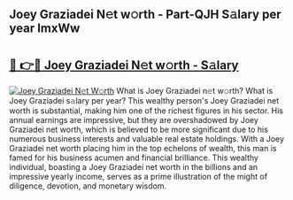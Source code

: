## Joey Graziadei N𝚎t w𝚘rth - Part-QJH S𝚊lary per year ImxWw

# <h2><a href="http://gc34o7n.nevu.top/?p=Joey+Graziadei">🔗 👉🔴 Joey Graziadei N𝚎t w𝚘rth - S𝚊lary</a></h2>

[![Joey Graziadei N𝚎t W𝚘rth](https://i.imgur.com/Oavwk0R.jpeg)](http://gc34o7n.nevu.top/?p=Joey+Graziadei)
What is Joey Graziadei n𝚎t w𝚘rth? What is Joey Graziadei s𝚊lary per year?
This wealthy person's Joey Graziadei net worth is substantial, making him one of the richest figures in his sector. His annual earnings are impressive, but they are overshadowed by Joey Graziadei net worth, which is believed to be more significant due to his numerous business interests and valuable real estate holdings. With a Joey Graziadei net worth placing him in the top echelons of wealth, this man is famed for his business acumen and financial brilliance. This wealthy individual, boasting a Joey Graziadei net worth in the billions and an impressive yearly income, serves as a prime illustration of the might of diligence, devotion, and monetary wisdom.
